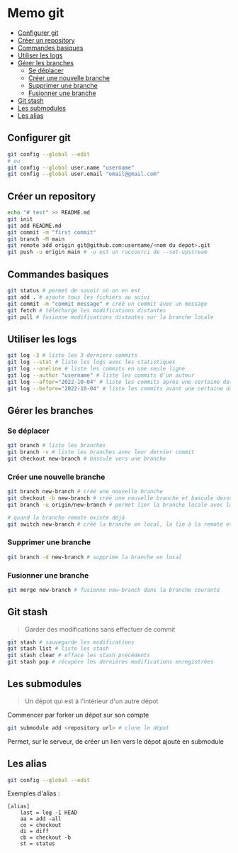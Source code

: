 # Memo git

- [Configurer git](#configurer-git)
- [Créer un repository](#créer-un-repository)
- [Commandes basiques](#commandes-basiques)
- [Utiliser les logs](#utiliser-les-logs)
- [Gérer les branches](#gérer-les-branches)
    - [Se déplacer](#se-déplacer)
    - [Créer une nouvelle branche](#créer-une-nouvelle-branche)
    - [Supprimer une branche](#supprimer-une-branche)
    - [Fusionner une branche](#fusionner-une-branche)
- [Git stash](#git-stash)
- [Les submodules](#les-submodules)
- [Les alias](#les-alias)

## Configurer git

```bash
git config --global --edit
# ou
git config --global user.name "username"
git config --global user.email "email@gmail.com"
```

## Créer un repository

```bash
echo "# test" >> README.md
git init
git add README.md
git commit -m "first commit"
git branch -M main
git remote add origin git@github.com:username/<nom du depot>.git
git push -u origin main # -u est un raccourci de --set-upstream
```

## Commandes basiques

```bash
git status # permet de savoir où on en est
git add . # ajoute tous les fichiers au suivi
git commit -m "commit message" # créé un commit avec un message
git fetch # télécharge les modifications distantes
git pull # fusionne modifications distantes sur la branche locale
```

## Utiliser les logs

```bash
git log -3 # liste les 3 derniers commits
git log --stat # liste les logs avec les statistiques
git log --oneline # liste les commits en une seule ligne
git log --author "username" # liste les commits d'un auteur
git log --after="2022-10-04" # liste les commits après une certaine date
git log --before="2022-10-04" # liste les commits avant une certaine date
```

## Gérer les branches

### Se déplacer

```bash
git branch # liste les branches
git branch -v # liste les branches avec leur dernier commit
git checkout new-branch # bascule vers une branche
```

### Créer une nouvelle branche

```bash
git branch new-branch # créé une nouvelle branche
git checkout -b new-branch # créé une nouvelle branche et bascule dessus
git branch -u origin/new-branch # permet lier la branche locale avec la remote

# quand la branche remote existe déjà
git switch new-branch # créé la branche en local, la lie à la remote et bascule dessus
```

### Supprimer une branche

```bash
git branch -d new-branch # supprime la branche en local
```

### Fusionner une branche

```bash
git merge new-branch # fusionne new-branch dans la branche courante
```

## Git stash

> Garder des modifications sans effectuer de commit

```bash
git stash # sauvegarde les modifications
git stash list # liste les stash
git stash clear # efface les stash précédents
git stash pop # récupère les dernières modifications enregistrées
```

## Les submodules

> Un dépot qui est à l'intérieur d'un autre dépot

Commencer par forker un dépot sur son compte

```bash
git submodule add <repository url> # clone le dépot
```

Permet, sur le serveur, de créer un lien vers le dépot ajouté en submodule

## Les alias

```bash
git config --global --edit
```

Exemples d'alias :

```
[alias]
    last = log -1 HEAD
    aa = add -all
    co = checkout
    di = diff
    cb = checkout -b
    st = status
```
